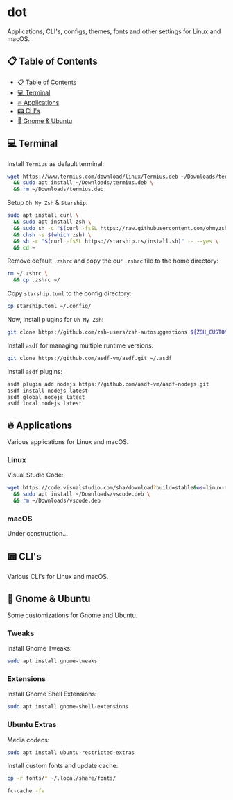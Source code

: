 # dot

Applications, CLI's, configs, themes, fonts and other settings for Linux and macOS.

## 📋 Table of Contents

  - [📋 Table of Contents](#📋-table-of-contents)
  - [💻 Terminal](#💻-terminal)
  - [🔥 Applications](#🔥-applications)
  - [📟 CLI's](#📟-clis)
  - [👻 Gnome & Ubuntu](#👻gnome-&-ubuntu)

## 💻 Terminal

Install `Termius` as default terminal:

```bash
wget https://www.termius.com/download/linux/Termius.deb ~/Downloads/termius.deb \
  && sudo apt install ~/Downloads/termius.deb \
  && rm ~/Downloads/termius.deb
```

Setup `Oh My Zsh` & `Starship`:

```bash
sudo apt install curl \
  && sudo apt install zsh \
  && sudo sh -c "$(curl -fsSL https://raw.githubusercontent.com/ohmyzsh/ohmyzsh/master/tools/install.sh)" \
  && chsh -s $(which zsh) \
  && sh -c "$(curl -fsSL https://starship.rs/install.sh)" -- --yes \
  && cd ~
```
Remove default `.zshrc` and copy the our `.zshrc` file to the home directory:

```bash
rm ~/.zshrc \
  && cp .zshrc ~/
```

Copy `starship.toml` to the config directory:

```bash
cp starship.toml ~/.config/
```

Now, install plugins for `Oh My Zsh`:

```bash
git clone https://github.com/zsh-users/zsh-autosuggestions ${ZSH_CUSTOM:-~/.oh-my-zsh/custom}/plugins/zsh-autosuggestions
```

Install `asdf` for managing multiple runtime versions:

```bash
git clone https://github.com/asdf-vm/asdf.git ~/.asdf
```

Install `asdf` plugins:

```bash
asdf plugin add nodejs https://github.com/asdf-vm/asdf-nodejs.git
asdf install nodejs latest
asdf global nodejs latest
asdf local nodejs latest
```

## 🔥 Applications

Various applications for Linux and macOS.

### Linux

Visual Studio Code:

```bash
wget https://code.visualstudio.com/sha/download?build=stable&os=linux-deb-x64 ~/Downloads/vscode.deb \
  && sudo apt install ~/Downloads/vscode.deb \
  && rm ~/Downloads/vscode.deb
```

### macOS

Under construction...

## 📟 CLI's

Various CLI's for Linux and macOS.

## 👻 Gnome & Ubuntu

Some customizations for Gnome and Ubuntu.

### Tweaks

Install Gnome Tweaks:

```bash
sudo apt install gnome-tweaks
```

### Extensions

Install Gnome Shell Extensions:

```bash
sudo apt install gnome-shell-extensions
```

### Ubuntu Extras

Media codecs:

```bash
sudo apt install ubuntu-restricted-extras
```

Install custom fonts and update cache:

```bash
cp -r fonts/* ~/.local/share/fonts/

fc-cache -fv
```
